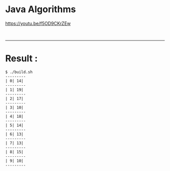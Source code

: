 #  Java Algorithms

https://youtu.be/f5OD9CKrZEw

<br>

<hr>


# Result : 

```
$ ./build.sh
---------
| 0| 14|
---------
| 1| 19|
---------
| 2| 17|
---------
| 3| 10|
---------
| 4| 18|
---------
| 5| 14|
---------
| 6| 13|
---------
| 7| 13|
---------
| 8| 15|
---------
| 9| 10|
---------
```

<br>
